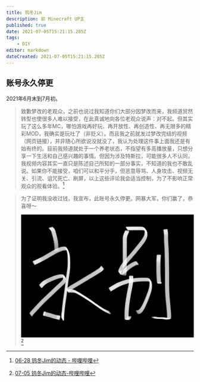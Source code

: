 ```yaml
---
title: 钨冬Jim
description: 前 Minecraft UP主
published: true
date: 2021-07-05T15:21:15.285Z
tags:
    - DIY
editor: markdown
dateCreated: 2021-07-05T15:21:15.285Z
---
```


## 账号永久停更

2021年6月末到7月初。

> 致歉梦改的老观众，之前也说过我知道你们大部分因梦改而来，我频道贸然转型也使很多人难以接受，在此真诚地向各位老观众说声：对不起。但其实玩了这么多年MC，哪怕游戏再好玩、再开放性、再创造性、再无限多的精彩MOD，我确实是玩吐了（非贬义）。而且我之前就发过梦改完结的视频（网页链接），并非随心所欲说没就没了，我认为处理这件事上面我还是有始有终的。目前我频道就处于一个养老状态，不指望有多高播放量，只想分享一下生活和自己感兴趣的事情。但因为涉及特斯拉，可能很多人不认同，我视频内容其实一直只是陈述自己所知的一部分事实，不知道的我也不敢乱说。如果你不能接受，咱们可以和平分手，但恶意辱骂、人身攻击、视频无关、引流、诅咒死亡、刷屏，以上这些评论我会适当控制，为了不影响正常观众的观看体验。[^ac0ei]

[^ac0ei]: [06-28 钨冬Jim的动态 - 哔哩哔哩](https://archive.is/ac0ei "https://t.bilibili.com/541252379946452303")

> 为了证明我没收过钱，我宣布，此账号永久停更。网暴大军，你们赢了，恭喜呀～
>
> ![bili_Jim_bye](/src/people/bili_Jim_bye.webp)[^iQ1oc]

[^iQ1oc]: [07-05 钨冬Jim的动态-哔哩哔哩](https://archive.is/iQ1oc "https://t.bilibili.com/543673547499397886")
